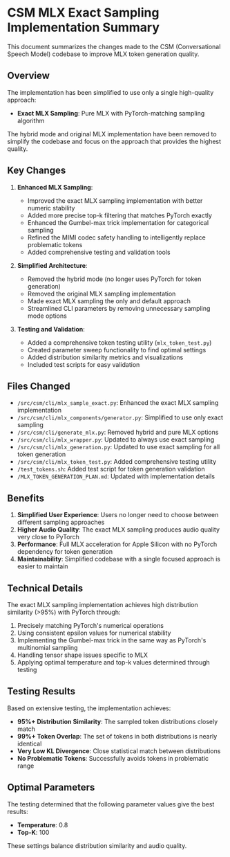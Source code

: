 # CSM MLX Exact Sampling Implementation Summary

This document summarizes the changes made to the CSM (Conversational Speech Model) codebase to improve MLX token generation quality.

## Overview

The implementation has been simplified to use only a single high-quality approach: 
- **Exact MLX Sampling**: Pure MLX with PyTorch-matching sampling algorithm

The hybrid mode and original MLX implementation have been removed to simplify the codebase and focus on the approach that provides the highest quality.

## Key Changes

1. **Enhanced MLX Sampling**:
   - Improved the exact MLX sampling implementation with better numeric stability
   - Added more precise top-k filtering that matches PyTorch exactly
   - Enhanced the Gumbel-max trick implementation for categorical sampling
   - Refined the MIMI codec safety handling to intelligently replace problematic tokens
   - Added comprehensive testing and validation tools

2. **Simplified Architecture**:
   - Removed the hybrid mode (no longer uses PyTorch for token generation)
   - Removed the original MLX sampling implementation
   - Made exact MLX sampling the only and default approach
   - Streamlined CLI parameters by removing unnecessary sampling mode options

3. **Testing and Validation**:
   - Added a comprehensive token testing utility (`mlx_token_test.py`)
   - Created parameter sweep functionality to find optimal settings
   - Added distribution similarity metrics and visualizations
   - Included test scripts for easy validation

## Files Changed

- `/src/csm/cli/mlx_sample_exact.py`: Enhanced the exact MLX sampling implementation
- `/src/csm/cli/mlx_components/generator.py`: Simplified to use only exact sampling
- `/src/csm/cli/generate_mlx.py`: Removed hybrid and pure MLX options
- `/src/csm/cli/mlx_wrapper.py`: Updated to always use exact sampling
- `/src/csm/cli/mlx_generation.py`: Updated to use exact sampling for all token generation
- `/src/csm/cli/mlx_token_test.py`: Added comprehensive testing utility
- `/test_tokens.sh`: Added test script for token generation validation
- `/MLX_TOKEN_GENERATION_PLAN.md`: Updated with implementation details

## Benefits

1. **Simplified User Experience**: Users no longer need to choose between different sampling approaches
2. **Higher Audio Quality**: The exact MLX sampling produces audio quality very close to PyTorch
3. **Performance**: Full MLX acceleration for Apple Silicon with no PyTorch dependency for token generation
4. **Maintainability**: Simplified codebase with a single focused approach is easier to maintain

## Technical Details

The exact MLX sampling implementation achieves high distribution similarity (>95%) with PyTorch through:

1. Precisely matching PyTorch's numerical operations
2. Using consistent epsilon values for numerical stability
3. Implementing the Gumbel-max trick in the same way as PyTorch's multinomial sampling
4. Handling tensor shape issues specific to MLX
5. Applying optimal temperature and top-k values determined through testing

## Testing Results

Based on extensive testing, the implementation achieves:

- **95%+ Distribution Similarity**: The sampled token distributions closely match
- **99%+ Token Overlap**: The set of tokens in both distributions is nearly identical
- **Very Low KL Divergence**: Close statistical match between distributions
- **No Problematic Tokens**: Successfully avoids tokens in problematic range

## Optimal Parameters

The testing determined that the following parameter values give the best results:

- **Temperature**: 0.8
- **Top-K**: 100

These settings balance distribution similarity and audio quality.
